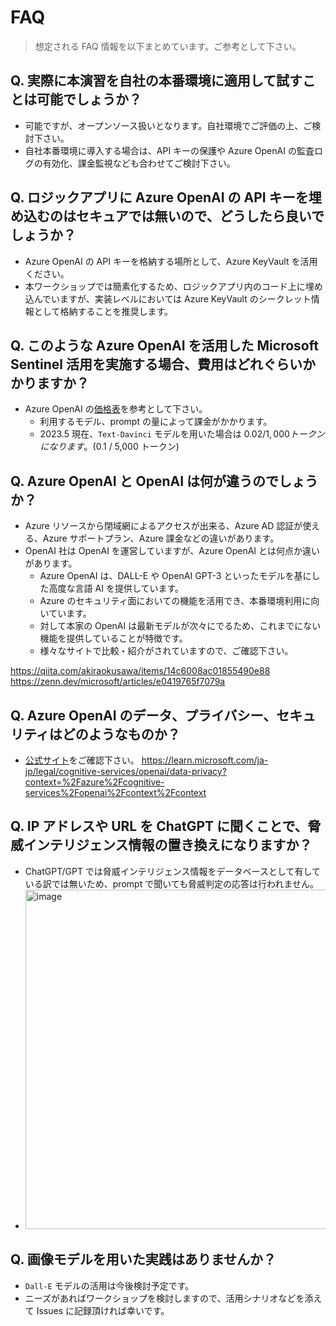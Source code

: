 # FAQ
> 想定される FAQ 情報を以下まとめています。ご参考として下さい。

## Q. 実際に本演習を自社の本番環境に適用して試すことは可能でしょうか？
- 可能ですが、オープンソース扱いとなります。自社環境でご評価の上、ご検討下さい。
- 自社本番環境に導入する場合は、API キーの保護や Azure OpenAI の監査ログの有効化、課金監視なども合わせてご検討下さい。

## Q. ロジックアプリに Azure OpenAI の API キーを埋め込むのはセキュアでは無いので、どうしたら良いでしょうか？
- Azure OpenAI の API キーを格納する場所として、Azure KeyVault を活用ください。
- 本ワークショップでは簡素化するため、ロジックアプリ内のコード上に埋め込んでいますが、実装レベルにおいては Azure KeyVault のシークレット情報として格納することを推奨します。

## Q. このような Azure OpenAI を活用した Microsoft Sentinel 活用を実施する場合、費用はどれぐらいかかりますか？
- Azure OpenAI の[価格表](https://azure.microsoft.com/ja-jp/pricing/details/cognitive-services/openai-service/#pricing)を参考として下さい。
  - 利用するモデル、prompt の量によって課金がかかります。
  - 2023.5 現在、```Text-Davinci``` モデルを用いた場合は $0.02 / 1,000 トークンになります。($0.1 / 5,000 トークン)

## Q. Azure OpenAI と OpenAI は何が違うのでしょうか？
- Azure リソースから閉域網によるアクセスが出来る、Azure AD 認証が使える、Azure サポートプラン、Azure 課金などの違いがあります。
- OpenAI 社は OpenAI を運営していますが、Azure OpenAI とは何点か違いがあります。
  - Azure OpenAI は、DALL-E や OpenAI GPT-3 といったモデルを基にした高度な言語 AI を提供しています。
  - Azure のセキュリティ面においての機能を活用でき、本番環境利用に向いています。
  - 対して本家の OpenAI は最新モデルが次々にでるため、これまでにない機能を提供していることが特徴です。
  - 様々なサイトで比較・紹介がされていますので、ご確認下さい。

https://qiita.com/akiraokusawa/items/14c6008ac01855490e88
https://zenn.dev/microsoft/articles/e0419765f7079a

## Q. Azure OpenAI のデータ、プライバシー、セキュリティはどのようなものか？
- [公式サイト](https://learn.microsoft.com/ja-jp/legal/cognitive-services/openai/data-privacy?context=%2Fazure%2Fcognitive-services%2Fopenai%2Fcontext%2Fcontext)をご確認下さい。
https://learn.microsoft.com/ja-jp/legal/cognitive-services/openai/data-privacy?context=%2Fazure%2Fcognitive-services%2Fopenai%2Fcontext%2Fcontext

## Q. IP アドレスや URL を ChatGPT に聞くことで、脅威インテリジェンス情報の置き換えになりますか？
- ChatGPT/GPT では脅威インテリジェンス情報をデータベースとして有している訳では無いため、prompt で聞いても脅威判定の応答は行われません。
- <img width="543" alt="image" src="https://github.com/hisashin0728/SentinelAzureOpenAI/assets/55295601/02c72102-b61e-482c-bff7-48a304686b11">

## Q. 画像モデルを用いた実践はありませんか？
- ```Dall-E``` モデルの活用は今後検討予定です。
- ニーズがあればワークショップを検討しますので、活用シナリオなどを添えて Issues に記録頂ければ幸いです。
